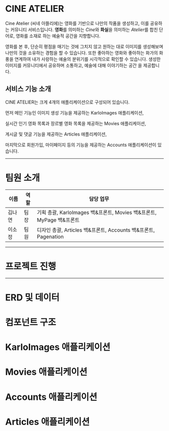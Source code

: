 # CINE ATELIER

Cine Atelier (씨네 아뜰리에)는 영화를 기반으로 나만의 작품을 생성하고, 이를 공유하는 커뮤니티 서비스입니다. **영화**를 의미하는 *Cine*와 **화실**을 의미하는 *Atelier*를 합친 단어로, 영화를 소재로 하는 예술적 공간을 지향합니다.




영화를 본 후, 단순히 평점을 매기는 것에 그치지 않고 원하는 대로 이미지를 생성해보며 나만의 것을 소유하는 경험을 할 수 있습니다. 또한 좋아하는 영화와 좋아하는 화가의 화풍을 연계하여 내가 사랑하는 예술의 분위기를 시각적으로 확인할 수 있습니다. 생성한 이미지를 커뮤니티에서 공유하며 소통하고, 예술에 대해 이야기하는 공간 을 제공합니다.



## 서비스 기능 소개

CINE ATELIER는 크게 4개의 애플리케이션으로 구성되어 있습니다.




먼저 메인 기능인 이미지 생성 기능을 제공하는 KarloImages 애플리케이션,

실시간 인기 영화 목록과 장르별 영화 목록을 제공하는 Movies 애플리케이션,

게시글 및 댓글 기능을 제공하는 Articles 애플리케이션,

마지막으로 회원가입, 마이페이지 등의 기능을 제공하는 Accounts 애플리케이션이 있습니다.

---

# 팀원 소개
|이름|역할|담당 업무|
|------|---|---|
|김나연|팀장|기획 총괄, KarloImages 백&프론트, Movies 백&프론트, MyPage 백&프론트|
|이소정|팀원|디자인 총괄, Articles 백&프론트, Accounts 백&프론트, Pagenation|





---

# 프로젝트 진행



---





# ERD 및 데이터







# 컴포넌트 구조



# KarloImages  애플리케이션

# Movies 애플리케이션



# Accounts 애플리케이션

# Articles 애플리케이션

